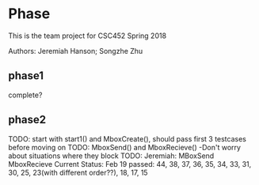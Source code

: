 # Phase
This is the team project for CSC452 Spring 2018

Authors: Jeremiah Hanson;
         Songzhe Zhu


## phase1
complete?

## phase2
TODO: start with start1() and MboxCreate(), should pass first 3 testcases before moving on
TODO: MboxSend() and MboxRecieve()
			-Don't worry about situations where they block
TODO: Jeremiah: MBoxSend MboxRecieve 
Current Status: Feb 19 passed: 44, 38, 37, 36, 35, 34, 33, 31, 30, 25, 23(with different order??), 18, 17, 15
